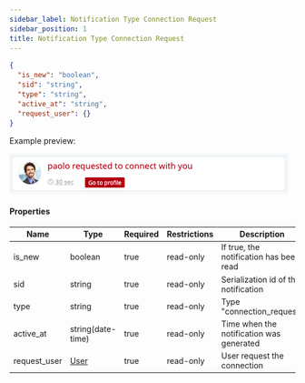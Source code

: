 ```yaml
---
sidebar_label: Notification Type Connection Request
sidebar_position: 1
title: Notification Type Connection Request
---
```


```json
{
  "is_new": "boolean",
  "sid": "string",
  "type": "string",
  "active_at": "string",
  "request_user": {}
}
```

Example preview:

![Notification](/img/notification_types/request_connection.png)

#### Properties

|Name|Type|Required|Restrictions|Description|
|---|---|---|---|---|
|is_new|boolean|true|read-only|If true, the notification has been read|
|sid|string|true|read-only|Serialization id of the notification|
|type|string|true|read-only|Type "connection_request"|
|active_at|string(date-time)|true|read-only|Time when the notification was generated|
|request_user|[User](/docs/apireference/v2/schemas/user)|true|read-only|User request the connection|
